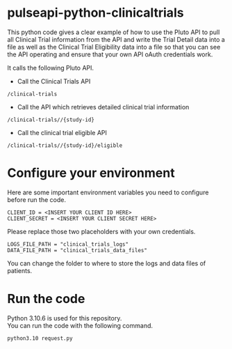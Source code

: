 # pulseapi-python-clinicaltrials

This python code gives a clear example of how to use the Pluto API to pull all Clinical Trial information from the API and write the Trial Detail data into a file as well as the Clinical Trial Eligibility data into a file so that you can see the API operating and ensure that your own API oAuth credentials work. 

It calls the following Pluto API.
* Call the Clinical Trials API
```
/clinical-trials
```

* Call the API which retrieves detailed clinical trial information
```
/clinical-trials//{study-id}
```

* Call the clinical trial eligible API
```
/clinical-trials//{study-id}/eligible
```

# Configure your environment

Here are some important environment variables you need to configure before run the code.
```
CLIENT_ID = <INSERT YOUR CLIENT ID HERE>
CLIENT_SECRET = <INSERT YOUR CLIENT SECRET HERE>
```
Please replace those two placeholders with your own credentials.

```
LOGS_FILE_PATH = "clinical_trials_logs"
DATA_FILE_PATH = "clinical_trials_data_files"
```
You can change the folder to where to store the logs and data files of patients.

# Run the code
Python 3.10.6 is used for this repository.\
You can run the code with the following command.
```
python3.10 request.py
```
